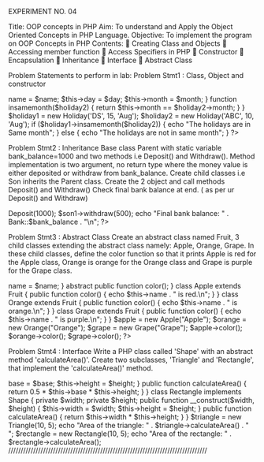 EXPERIMENT NO. 04

Title:	OOP concepts in PHP
Aim: To understand and Apply the Object Oriented Concepts  in PHP Language. 
Objective: To implement the program on OOP Concepts in PHP
Contents:
	Creating Class and Objects
	Accessing member function
	Access Specifiers in PHP
	Constructor 
	Encapsulation
	Inheritance
	Interface 
	Abstract Class

Problem Statements to perform in lab:
Problem Stmt1 : Class, Object and constructor 
 



<?php
class Holiday
{
    private String $name;
    private int $day;
    private String $month;
    function __construct($name, $day, $month)
    {
        $this->name = $name;
        $this->day = $day;
        $this->month = $month;
    }
    function insamemonth($holiday2)
    {
        return $this->month == $holiday2->month;
    }
}
$holiday1 = new Holiday('DS', 15, 'Aug');
$holiday2 = new Holiday('ABC', 10, 'Aug');

if ($holiday1->insamemonth($holiday2)) {
    echo "The holidays are in Same month";
} else {
    echo "The holidays are not in same month";
}
?>










Problem Stmt2 : Inheritance
Base class Parent with static variable bank_balance=1000 and two methods i.e Deposit() and Withdraw(). 
Method implementation is two argument, no return type where the money value is either deposited or withdraw from bank_balance. 
Create  child classes i.e Son inherits the Parent class.
Create the 2 object and call methods Deposit() and Withdraw() 
Check final bank balance at end. ( as per ur Deposit() and Withdraw)
<?php
class Bank{
    public static $bank_balance = 1000;
    function Deposit($amt){
        self::$bank_balance += $amt;
    }
    function withdraw($amt){
        self::$bank_balance -= $amt;
    }
}
class Son extends Bank{
    // Inherits methods from Parent class
}

$son1 = new Son();
$son1->Deposit(1000);
$son1->withdraw(500);
echo "Final bank balance: " . Bank::$bank_balance . "\n";
?>









Problem Stmt3 : Abstract Class
Create an abstract class named Fruit,    3 child classes extending the abstract class namely: Apple, Orange, Grape. In these child classes, define the color function so that it prints Apple is red for the Apple class, Orange is orange for the Orange class and Grape is purple for the Grape class.
<?php
abstract class Fruit {
    protected $name;
    public function __construct($name) {
        $this->name = $name;
    }
    abstract public function color();
}

class Apple extends Fruit {
    public function color() {
        echo $this->name . " is red.\n";
    }
}

class Orange extends Fruit {
    public function color() {
        echo $this->name . " is orange.\n";
    }
}

class Grape extends Fruit {
    public function color() {
        echo $this->name . " is purple.\n";
    }
}

$apple = new Apple("Apple");
$orange = new Orange("Orange");
$grape = new Grape("Grape");

$apple->color();  
$orange->color(); 
$grape->color();  
?>



Problem Stmt4 : Interface
Write a PHP class called 'Shape' with an abstract method 'calculateArea()'. Create two subclasses, 'Triangle' and 'Rectangle', that implement the 'calculateArea()' method.
<?php
interface Shape
{
    public function calculateArea();
}
class Triangle implements Shape
{
    private $base;
    private $height;

    public function __construct($base, $height)
    {
        $this->base = $base;
        $this->height = $height;
    }
    public function calculateArea()
    {
        return 0.5 * $this->base * $this->height;
    }
}
class Rectangle implements Shape
{
    private $width;
    private $height;

    public function __construct($width, $height)
    {
        $this->width = $width;
        $this->height = $height;
    }
    public function calculateArea()
    {
        return $this->width * $this->height;
    }
}
$triangle = new Triangle(10, 5);
echo "Area of the triangle: " . $triangle->calculateArea() . "<br>";

$rectangle = new Rectangle(10, 5);
echo "Area of the rectangle: " . $rectangle->calculateArea();

////////////////////////////////////////////////////////////////////////////////


